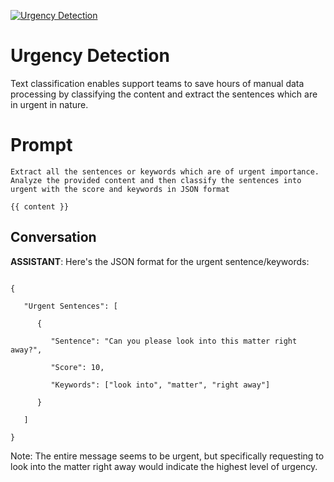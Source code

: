 
[![Urgency Detection](https://flow-prompt-covers.s3.us-west-1.amazonaws.com/icon/vintage/vint_4.png)]()
# Urgency Detection 
Text classification enables support teams to save hours of manual data processing by classifying the content and extract the sentences which are in urgent in nature. 

# Prompt

```
Extract all the sentences or keywords which are of urgent importance. Analyze the provided content and then classify the sentences into urgent with the score and keywords in JSON format

{{ content }}
```

## Conversation

**ASSISTANT**: Here's the JSON format for the urgent sentence/keywords:



```

{

   "Urgent Sentences": [

      {

         "Sentence": "Can you please look into this matter right away?",

         "Score": 10,

         "Keywords": ["look into", "matter", "right away"]

      }

   ]

}

```



Note: The entire message seems to be urgent, but specifically requesting to look into the matter right away would indicate the highest level of urgency.


